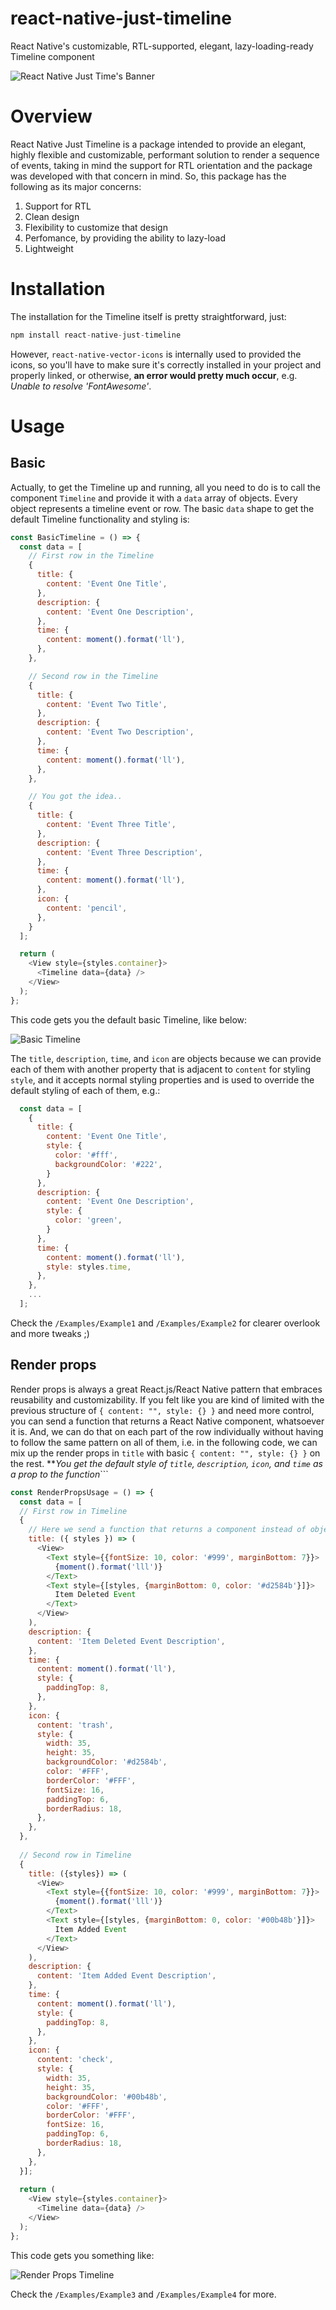 # react-native-just-timeline
React Native's customizable, RTL-supported, elegant, lazy-loading-ready Timeline component

![React Native Just Time's Banner](https://i.imgur.com/ShVLzEY.png)


# Overview
React Native Just Timeline is a package intended to provide an elegant, highly flexible and customizable, performant solution to render a sequence of events, taking in mind the support for RTL orientation and the package was developed with that concern in mind.
So, this package has the following as its major concerns:
1. Support for RTL
2. Clean design
3. Flexibility to customize that design
4. Perfomance, by providing the ability to lazy-load
5. Lightweight

# Installation
The installation for the Timeline itself is pretty straightforward, just:
```javascript
npm install react-native-just-timeline
```

However, ```react-native-vector-icons``` is internally used to provided the icons, so you'll have to make sure it's correctly installed in your project and properly linked, or otherwise, **an error would pretty much occur**, e.g. _Unable to resolve 'FontAwesome'_.

# Usage

## Basic
Actually, to get the Timeline up and running, all you need to do is to call the component ```Timeline``` and provide it with a ```data``` array of objects. Every object represents a timeline event or row. The basic ```data``` shape to get the default Timeline functionality and styling is:

```javascript
const BasicTimeline = () => {
  const data = [
    // First row in the Timeline
    {
      title: {
        content: 'Event One Title',
      },
      description: {
        content: 'Event One Description',
      },
      time: {
        content: moment().format('ll'),
      },
    },

    // Second row in the Timeline
    {
      title: {
        content: 'Event Two Title',
      },
      description: {
        content: 'Event Two Description',
      },
      time: {
        content: moment().format('ll'),
      },
    },

    // You got the idea..
    {
      title: {
        content: 'Event Three Title',
      },
      description: {
        content: 'Event Three Description',
      },
      time: {
        content: moment().format('ll'),
      },
      icon: {
        content: 'pencil',
      },
    }
  ];

  return (
    <View style={styles.container}>
      <Timeline data={data} />
    </View>
  );
};

```

This code gets you the default basic Timeline, like below:

![Basic Timeline](https://i.imgur.com/aJDVOgt.png)

The ```title```, ```description```, ```time```, and ```icon``` are objects because we can provide each of them with another property that is adjacent to ```content``` for styling ```style```, and it accepts normal styling properties and is used to override the default styling of each of them, e.g.:
```javascript
  const data = [
    {
      title: {
        content: 'Event One Title',
        style: {
          color: '#fff',
          backgroundColor: '#222',
        }
      },
      description: {
        content: 'Event One Description',
        style: {
          color: 'green',
        }
      },
      time: {
        content: moment().format('ll'),
        style: styles.time,
      },
    },
    ...
  ];
```

Check the ```/Examples/Example1``` and ```/Examples/Example2``` for clearer overlook and more tweaks ;)


## Render props
Render props is always a great React.js/React Native pattern that embraces reusability and customizability.
If you felt like you are kind of limited with the previous structure of ```{ content: "", style: {} }``` and need more control, you can send a function that returns a React Native component, whatsoever it is. And, we can do that on each part of the row individually without having to follow the same pattern on all of them, i.e. in the following code, we can mix up the render props in ```title``` with basic ```{ content: "", style: {} }``` on the rest.
**_You get the default style of ```title```, ```description```, ```icon```, and ```time``` as a prop to the function_```

```javascript
const RenderPropsUsage = () => {
  const data = [
  // First row in Timeline
  {
    // Here we send a function that returns a component instead of object
    title: ({ styles }) => (
      <View>
        <Text style={{fontSize: 10, color: '#999', marginBottom: 7}}>
          {moment().format('lll')}
        </Text>
        <Text style={[styles, {marginBottom: 0, color: '#d2584b'}]}>
          Item Deleted Event
        </Text>
      </View>
    ),
    description: {
      content: 'Item Deleted Event Description',
    },
    time: {
      content: moment().format('ll'),
      style: {
        paddingTop: 8,
      },
    },
    icon: {
      content: 'trash',
      style: {
        width: 35,
        height: 35,
        backgroundColor: '#d2584b',
        color: '#FFF',
        borderColor: '#FFF',
        fontSize: 16,
        paddingTop: 6,
        borderRadius: 18,
      },
    },
  },
  
  // Second row in Timeline
  {
    title: ({styles}) => (
      <View>
        <Text style={{fontSize: 10, color: '#999', marginBottom: 7}}>
          {moment().format('lll')}
        </Text>
        <Text style={[styles, {marginBottom: 0, color: '#00b48b'}]}>
          Item Added Event
        </Text>
      </View>
    ),
    description: {
      content: 'Item Added Event Description',
    },
    time: {
      content: moment().format('ll'),
      style: {
        paddingTop: 8,
      },
    },
    icon: {
      content: 'check',
      style: {
        width: 35,
        height: 35,
        backgroundColor: '#00b48b',
        color: '#FFF',
        borderColor: '#FFF',
        fontSize: 16,
        paddingTop: 6,
        borderRadius: 18,
      },
    },
  }];
  
  return (
    <View style={styles.container}>
      <Timeline data={data} />
    </View>
  );
};
```
This code gets you something like:

![Render Props Timeline](https://i.imgur.com/23kWCC0.png)

Check the ```/Examples/Example3``` and ```/Examples/Example4``` for more.
